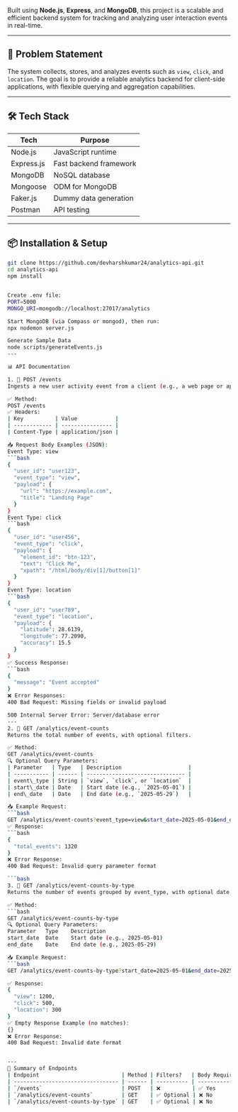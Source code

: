 Built  using **Node.js**, **Express**, and **MongoDB**, this project is a scalable and efficient backend system for tracking and analyzing user interaction events in real-time.

---

## 🧠 Problem Statement

The system collects, stores, and analyzes events such as `view`, `click`, and `location`. The goal is to provide a reliable analytics backend for client-side applications, with flexible querying and aggregation capabilities.

---

## 🛠 Tech Stack

| Tech         | Purpose                                |
|--------------|----------------------------------------|
| Node.js      | JavaScript runtime                     |
| Express.js   | Fast backend framework                 |
| MongoDB      | NoSQL database                         |
| Mongoose     | ODM for MongoDB                        |
| Faker.js     | Dummy data generation                  |
| Postman      | API testing                            |

---

## 📦 Installation & Setup

```bash
git clone https://github.com/devharshkumar24/analytics-api.git
cd analytics-api
npm install


Create .env file:
PORT=5000
MONGO_URI=mongodb://localhost:27017/analytics

Start MongoDB (via Compass or mongod), then run:
npx nodemon server.js

Generate Sample Data
node scripts/generateEvents.js
---

📊 API Documentation

1. 🔸 POST /events
Ingests a new user activity event from a client (e.g., a web page or app).

✅ Method:
POST /events
✅ Headers:
| Key          | Value            |
| ------------ | ---------------- |
| Content-Type | application/json |

📥 Request Body Examples (JSON):
Event Type: view
```bash
{
  "user_id": "user123",
  "event_type": "view",
  "payload": {
    "url": "https://example.com",
    "title": "Landing Page"
  }
}
Event Type: click
```bash
{
  "user_id": "user456",
  "event_type": "click",
  "payload": {
    "element_id": "btn-123",
    "text": "Click Me",
    "xpath": "/html/body/div[1]/button[1]"
  }
}
Event Type: location
```bash
{
  "user_id": "user789",
  "event_type": "location",
  "payload": {
    "latitude": 28.6139,
    "longitude": 77.2090,
    "accuracy": 15.5
  }
}
✅ Success Response:
```bash
{
  "message": "Event accepted"
}
❌ Error Responses:
400 Bad Request: Missing fields or invalid payload

500 Internal Server Error: Server/database error
---
2. 🔹 GET /analytics/event-counts
Returns the total number of events, with optional filters.

✅ Method:
GET /analytics/event-counts
🔍 Optional Query Parameters:
| Parameter   | Type   | Description                     |
| ----------- | ------ | ------------------------------- |
| event\_type | String | `view`, `click`, or `location`  |
| start\_date | Date   | Start date (e.g., `2025-05-01`) |
| end\_date   | Date   | End date (e.g., `2025-05-29`)   |

📥 Example Request:
```bash
GET /analytics/event-counts?event_type=view&start_date=2025-05-01&end_date=2025-05-29
✅ Response:
```bash
{
  "total_events": 1320
}
❌ Error Response:
400 Bad Request: Invalid query parameter format

```bash
3. 🔹 GET /analytics/event-counts-by-type
Returns the number of events grouped by event_type, with optional date filters.

✅ Method:
```bash
GET /analytics/event-counts-by-type
🔍 Optional Query Parameters:
Parameter	Type	Description
start_date	Date	Start date (e.g., 2025-05-01)
end_date	Date	End date (e.g., 2025-05-29)

📥 Example Request:
```bash
GET /analytics/event-counts-by-type?start_date=2025-05-01&end_date=2025-05-29

✅ Response:
{
  "view": 1200,
  "click": 500,
  "location": 300
}
✅ Empty Response Example (no matches):
{}
❌ Error Response:
400 Bad Request: Invalid date format


---
📌 Summary of Endpoints
| Endpoint                          | Method | Filters?   | Body Required | Returns                      |
| --------------------------------- | ------ | ---------- | ------------- | ---------------------------- |
| `/events`                         | POST   | ❌          | ✅ Yes         | Accepts new user event       |
| `/analytics/event-counts`         | GET    | ✅ Optional | ❌ No          | Total event count            |
| `/analytics/event-counts-by-type` | GET    | ✅ Optional | ❌ No          | Grouped event counts by type |
